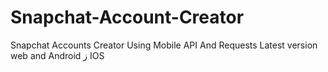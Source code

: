 # Snapchat-Account-Creator
Snapchat Accounts Creator Using Mobile API And Requests Latest version web and Android ز IOS
